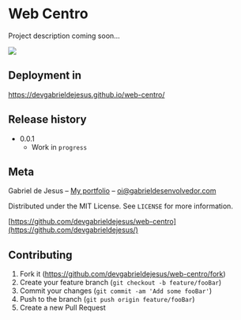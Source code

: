 # Web Centro

Project description coming soon...

![](images/web-preview.gif)

## Deployment in
https://devgabrieldejesus.github.io/web-centro/

## Release history

* 0.0.1
    * Work in `progress`

## Meta

Gabriel de Jesus – [My portfolio](https://www.gabrieldesenvolvedor.com/) – oi@gabrieldesenvolvedor.com

Distributed under the MIT License. See `LICENSE` for more information.

[https://github.com/devgabrieldejesus/web-centro](https://github.com/devgabrieldejesus/)

## Contributing

1. Fork it (<https://github.com/devgabrieldejesus/web-centro/fork>)
2. Create your feature branch (`git checkout -b feature/fooBar`)
3. Commit your changes (`git commit -am 'Add some fooBar'`)
4. Push to the branch (`git push origin feature/fooBar`)
5. Create a new Pull Request
